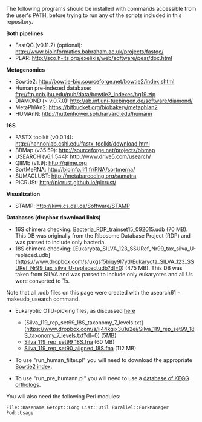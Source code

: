 The following programs should be installed with commands accessible from the user's PATH, before trying to run any of the scripts included in this repository.

**Both pipelines**
* FastQC (v0.11.2) (optional): http://www.bioinformatics.babraham.ac.uk/projects/fastqc/
* PEAR: http://sco.h-its.org/exelixis/web/software/pear/doc.html
 
**Metagenomics**
* Bowtie2: http://bowtie-bio.sourceforge.net/bowtie2/index.shtml
* Human pre-indexed database: ftp://ftp.ccb.jhu.edu/pub/data/bowtie2_indexes/hg19.zip
* DIAMOND (> v.0.7.0): http://ab.inf.uni-tuebingen.de/software/diamond/
* MetaPhlAn2: https://bitbucket.org/biobakery/metaphlan2
* HUMAnN: http://huttenhower.sph.harvard.edu/humann

**16S**
* FASTX toolkit (v0.0.14): http://hannonlab.cshl.edu/fastx_toolkit/download.html
* BBMap (v35.59): http://sourceforge.net/projects/bbmap 
* USEARCH (v6.1.544): http://www.drive5.com/usearch/
* QIIME (v1.9): http://qiime.org
* SortMeRNA: http://bioinfo.lifl.fr/RNA/sortmerna/
* SUMACLUST: http://metabarcoding.org/sumatra
* PICRUSt: http://picrust.github.io/picrust/

**Visualization**
* STAMP: http://kiwi.cs.dal.ca/Software/STAMP


**Databases (dropbox download links)**
* 16S chimera checking: [Bacteria_RDP_trainset15_092015.udb](https://www.dropbox.com/s/8qr42doaez48oc3/Bacteria_RDP_trainset15_092015.udb?dl=0) (70 MB). This DB was originally from the Ribosome Database Project (RDP) and was parsed to include only bacteria. 
* 18S chimera checking: [Eukaryota_SILVA_123_SSURef_Nr99_tax_silva_U-replaced.udb] (https://www.dropbox.com/s/uxgsf5biqy9l7yd/Eukaryota_SILVA_123_SSURef_Nr99_tax_silva_U-replaced.udb?dl=0) (475 MB). This DB was taken from SILVA and was parsed to include only eukaryotes and all Us were converted to Ts.

Note that all .udb files on this page were created with the usearch61 -makeudb_usearch command.

* Eukaryotic OTU-picking files, as discussed [here](https://github.com/mlangill/microbiome_helper/wiki/Changes-to-16S-workflow-for-18S-data)
   * [Silva_119_rep_set99_18S_taxonomy_7_levels.txt] (https://www.dropbox.com/s/lj44kqjx3u1u2ei/Silva_119_rep_set99_18S_taxonomy_7_levels.txt?dl=0) (5MB)
   * [Silva_119_rep_set99_18S.fna](https://www.dropbox.com/s/muq4up1lp5al5pz/Silva_119_rep_set99_18S.fna?dl=0) (60 MB)
   * [Silva_119_rep_set90_aligned_18S.fna](https://www.dropbox.com/s/cw77k375ayaqh0n/Silva_119_rep_set90_aligned_18S.fna?dl=0) (112 MB)

* To use "run_human_filter.pl" you will need to download the appropriate [Bowtie2 index](http://bowtie-bio.sourceforge.net/bowtie2/index.shtml). 

* To use "run_pre_humann.pl" you will need to use a [database of KEGG orthologs](https://www.dropbox.com/s/hzduqabilbrqr36/kegg.reduced.dmnd?dl=0).

You will also need the following Perl modules: 

    File::Basename Getopt::Long List::Util Parallel::ForkManager Pod::Usage